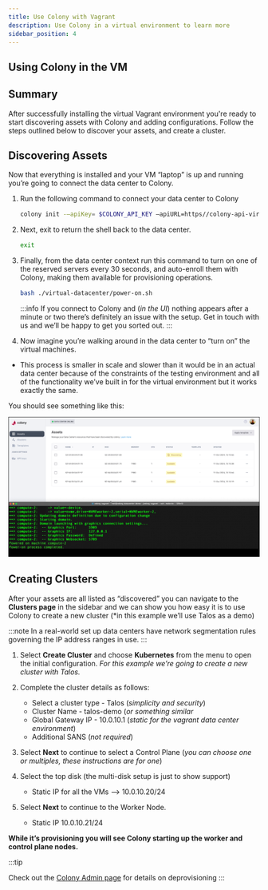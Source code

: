 ```yaml
---
title: Use Colony with Vagrant
description: Use Colony in a virtual environment to learn more 
sidebar_position: 4
---
```

## Using Colony in the VM

## Summary

After successfully installing the virtual Vagrant environment you're ready to start discovering assets with Colony and adding configurations. Follow the steps outlined below to discover your assets, and create a cluster.

## Discovering Assets

Now that everything is installed and your VM “laptop” is up and running you’re going to connect the data center to Colony.

1. Run the following command to connect your data center to Colony

   ```bash
   colony init -–apiKey= $COLONY_API_KEY –apiURL=https//colony-api-virtual.konstruct.io
   ```

2. Next, exit to return the shell back to the data center.

   ```bash
   exit
   ```

3. Finally, from the data center context run this command to turn on one of the reserved servers every 30 seconds, and auto-enroll them with Colony, making them available for provisioning operations.

   ```bash
   bash ./virtual-datacenter/power-on.sh
   ```

   :::info
   If you connect to Colony and (_in the UI_) nothing appears after a minute or two there’s definitely an issue with the setup. Get in touch with us and we’ll be happy to get you sorted out.
   :::

4. Now imagine you’re walking around in the data center to “turn on” the virtual machines.

- This process is smaller in scale and slower than it would be in an actual data center because of the constraints of the testing environment and all of the functionality we’ve built in for the virtual environment but it works exactly the same.

You should see something like this:

![Colony new data center](../../img/usage/newdatacenter.png)

## Creating Clusters

After your assets are all listed as “discovered” you can navigate to the **Clusters page** in the sidebar and we can show you how easy it is to use Colony to create a new cluster (*in this example we’ll use Talos as a demo)

:::note
In a real-world set up data centers have network segmentation rules governing the IP address ranges in use.
:::

1. Select **Create Cluster** and choose **Kubernetes** from the menu to open the initial configuration. _For this example we’re going to create a new cluster with Talos._
2. Complete the cluster details as follows:
   - Select a cluster type - Talos (_simplicity and security_)
   - Cluster Name - talos-demo (_or something similar_
   - Global Gateway IP - 10.0.10.1 (_static for the vagrant data center environment_)
   - Additional SANS (_not required_)

3. Select **Next** to continue to select a Control Plane (_you can choose one or multiples, these instructions are for one_)
4. Select the top disk (the multi-disk setup is just to show support)
   - Static IP for all the VMs --> 10.0.10.20/24
5. Select **Next** to continue to the Worker Node.
   - Static IP 10.0.10.21/24

**While it’s provisioning you will see Colony starting up the worker and control plane nodes.**

:::tip

Check out the [Colony Admin page](../usage) for details on deprovisioning
:::
